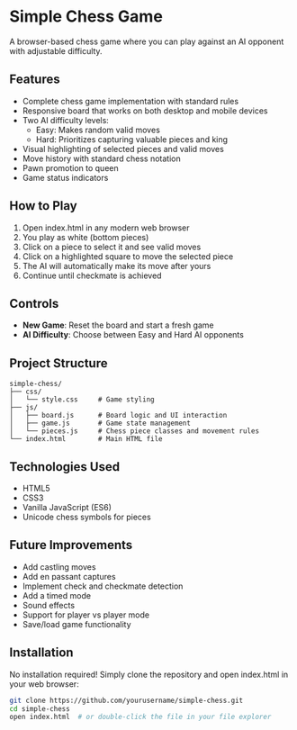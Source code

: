 # Simple Chess Game

A browser-based chess game where you can play against an AI opponent with adjustable difficulty.

## Features

- Complete chess game implementation with standard rules
- Responsive board that works on both desktop and mobile devices
- Two AI difficulty levels:
  - Easy: Makes random valid moves
  - Hard: Prioritizes capturing valuable pieces and king
- Visual highlighting of selected pieces and valid moves
- Move history with standard chess notation
- Pawn promotion to queen
- Game status indicators

## How to Play

1. Open index.html in any modern web browser
2. You play as white (bottom pieces)
3. Click on a piece to select it and see valid moves
4. Click on a highlighted square to move the selected piece
5. The AI will automatically make its move after yours
6. Continue until checkmate is achieved

## Controls

- **New Game**: Reset the board and start a fresh game
- **AI Difficulty**: Choose between Easy and Hard AI opponents

## Project Structure

```
simple-chess/
├── css/
│   └── style.css     # Game styling
├── js/
│   ├── board.js      # Board logic and UI interaction
│   ├── game.js       # Game state management
│   └── pieces.js     # Chess piece classes and movement rules
└── index.html        # Main HTML file
```

## Technologies Used

- HTML5
- CSS3
- Vanilla JavaScript (ES6)
- Unicode chess symbols for pieces

## Future Improvements

- Add castling moves
- Add en passant captures
- Implement check and checkmate detection
- Add a timed mode
- Sound effects
- Support for player vs player mode
- Save/load game functionality

## Installation

No installation required! Simply clone the repository and open index.html in your web browser:

```bash
git clone https://github.com/yourusername/simple-chess.git
cd simple-chess
open index.html  # or double-click the file in your file explorer
```

